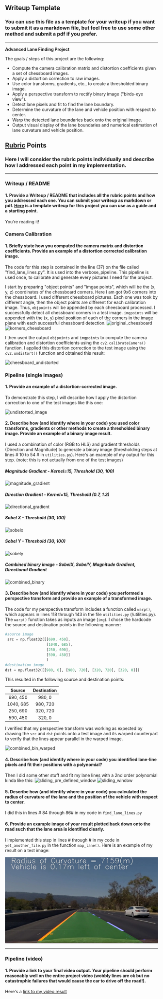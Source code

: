 ## Writeup Template

### You can use this file as a template for your writeup if you want to submit it as a markdown file, but feel free to use some other method and submit a pdf if you prefer.

---

**Advanced Lane Finding Project**

The goals / steps of this project are the following:

* Compute the camera calibration matrix and distortion coefficients given a set of chessboard images.
* Apply a distortion correction to raw images.
* Use color transforms, gradients, etc., to create a thresholded binary image.
* Apply a perspective transform to rectify binary image ("birds-eye view").
* Detect lane pixels and fit to find the lane boundary.
* Determine the curvature of the lane and vehicle position with respect to center.
* Warp the detected lane boundaries back onto the original image.
* Output visual display of the lane boundaries and numerical estimation of lane curvature and vehicle position.

[//]: # (Image References)

[image1]: ./examples/undistort_output.png "Undistorted"
[image2]: ./test_images/test1.jpg "Road Transformed"
[image3]: ./examples/binary_combo_example.jpg "Binary Example"
[image4]: ./examples/warped_straight_lines.jpg "Warp Example"
[image5]: ./examples/color_fit_lines.jpg "Fit Visual"
[image6]: ./examples/example_output.jpg "Output"
[video1]: ./project_video.mp4 "Video"

## [Rubric](https://review.udacity.com/#!/rubrics/571/view) Points

### Here I will consider the rubric points individually and describe how I addressed each point in my implementation.  

---

### Writeup / README

#### 1. Provide a Writeup / README that includes all the rubric points and how you addressed each one.  You can submit your writeup as markdown or pdf.  [Here](https://github.com/udacity/CarND-Advanced-Lane-Lines/blob/master/writeup_template.md) is a template writeup for this project you can use as a guide and a starting point.  

You're reading it!

### Camera Calibration

#### 1. Briefly state how you computed the camera matrix and distortion coefficients. Provide an example of a distortion corrected calibration image.

The code for this step is contained in the line (37) on the file called "find_lane_lines.py". It is used into the verbose_pipeline. This pipeline is used once, to calibrate and generate every pictures I need for the project. 

I start by preparing "object points" and "imgae points", which will be the (x, y, z) coordinates of the chessboard corners. Here I am got 9x6 corners into the chessboard. I used different cheesboard pictures. Each one was took by different angle, then the object points are different for each calibration image.  Thus, `objpoints` will be appended by each cheesboard processed. I successfully detect all chessboard corners in a test image.  `imgpoints` will be appended with the (x, y) pixel position of each of the corners in the image plane with each successful chessboard detection. 
![original_cheesboard](https://user-images.githubusercontent.com/19958282/41874689-fa40e79a-789e-11e8-8638-46ca3a54d8d8.png)
![korners_cheesboard](https://user-images.githubusercontent.com/19958282/41874674-f1544b68-789e-11e8-9534-173ccff81a43.png)

I then used the output `objpoints` and `imgpoints` to compute the camera calibration and distortion coefficients using the `cv2.calibrateCamera()` function.  I applied this distortion correction to the test image using the `cv2.undistort()` function and obtained this result: 

![cheesboard_undistorted](https://user-images.githubusercontent.com/19958282/41874733-15666572-789f-11e8-9707-702feca7810c.png)


### Pipeline (single images)

#### 1. Provide an example of a distortion-corrected image.

To demonstrate this step, I will describe how I apply the distortion correction to one of the test images like this one:

![undistorted_image](https://user-images.githubusercontent.com/19958282/41874822-5f505c92-789f-11e8-8fd1-b2255091e1fb.png)

#### 2. Describe how (and identify where in your code) you used color transforms, gradients or other methods to create a thresholded binary image.  Provide an example of a binary image result.

I used a combination of color (RGB to HLS) and gradient thresholds (Direction and Magnitude) to generate a binary image (thresholding steps at lines # 10 to 54 # in `utilities.py`).  Here's an example of my output for this step.  (note: this is not actually from one of the test images)

##### Magnitude Gradient - Kernel=15, Threshold (30, 100)
![magnitude_gradient](https://user-images.githubusercontent.com/19958282/41874900-a34e5eda-789f-11e8-8136-fa795f034bba.png)

##### Direction Gradient - Kernel=15, Threshold (0.7, 1.3)
![directional_gradient](https://user-images.githubusercontent.com/19958282/41875004-ef764930-789f-11e8-9045-ab5902d527d8.png)

##### Sobel X - Threshold (30, 100)
![sobelx](https://user-images.githubusercontent.com/19958282/41875146-5e994646-78a0-11e8-83c1-76594f41ee3f.png)

##### Sobel Y - Threshold (30, 100)
![sobely](https://user-images.githubusercontent.com/19958282/41875206-8e7b5a34-78a0-11e8-9e7a-9a7848a1dac4.png)

##### Combined binary image - SobelX, SobelY, Magnitude Gradient, Directional Gradient
![combined_binary](https://user-images.githubusercontent.com/19958282/41875266-b992d29c-78a0-11e8-91ee-985a89a21d08.png)

#### 3. Describe how (and identify where in your code) you performed a perspective transform and provide an example of a transformed image.

The code for my perspective transform includes a function called `warp()`, which appears in lines 118 through 143 in the file `utilities.py` (/utilities.py).  The `warp()` function takes as inputs an image (`img`).  I chose the hardcode the source and destination points in the following manner:

```python
#source image
 src = np.float32([[690, 450],
                   [1040, 685],
                   [250, 690],
                   [590, 450]]
                   )
#destination image
dst = np.float32([[980, 0], [980, 720], [320, 720], [320, 0]])
```

This resulted in the following source and destination points:

| Source        | Destination   | 
|:-------------:|:-------------:| 
| 690, 450      | 980, 0        | 
| 1040, 685      | 980, 720      |
| 250, 690     | 320, 720      |
| 590, 450      | 320, 0        |

I verified that my perspective transform was working as expected by drawing the `src` and `dst` points onto a test image and its warped counterpart to verify that the lines appear parallel in the warped image.

![combined_bin_warped](https://user-images.githubusercontent.com/19958282/41871245-bf18bc06-7894-11e8-942b-eb100ce0eafc.png)

#### 4. Describe how (and identify where in your code) you identified lane-line pixels and fit their positions with a polynomial?

Then I did some other stuff and fit my lane lines with a 2nd order polynomial kinda like this:
![sliding_pre_defined_window](https://user-images.githubusercontent.com/19958282/41871418-48720156-7895-11e8-844c-6d7f6114ea55.png)
![sliding_window](https://user-images.githubusercontent.com/19958282/41871420-48be732e-7895-11e8-9307-93682b7e386f.png)

#### 5. Describe how (and identify where in your code) you calculated the radius of curvature of the lane and the position of the vehicle with respect to center.

I did this in lines # 84 through 86# in my code in `find_lane_lines.py`

#### 6. Provide an example image of your result plotted back down onto the road such that the lane area is identified clearly.

I implemented this step in lines # through # in my code in `yet_another_file.py` in the function `map_lane()`.  Here is an example of my result on a test image:

![alt text][image6]

---

### Pipeline (video)

#### 1. Provide a link to your final video output.  Your pipeline should perform reasonably well on the entire project video (wobbly lines are ok but no catastrophic failures that would cause the car to drive off the road!).

Here's a [link to my video result](./project_video.mp4)
